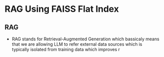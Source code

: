 # RAG Using FAISS Flat Index

## RAG
- RAG stands for Retrieval-Augmented Generation which bassicaly means that we are allowing LLM to refer external data sources which is typically isolated from training data which improves                                                                                                                             r
